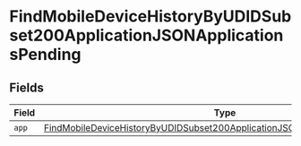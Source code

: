 # FindMobileDeviceHistoryByUDIDSubset200ApplicationJSONApplicationsPending


## Fields

| Field                                                                                                                                                                                 | Type                                                                                                                                                                                  | Required                                                                                                                                                                              | Description                                                                                                                                                                           |
| ------------------------------------------------------------------------------------------------------------------------------------------------------------------------------------- | ------------------------------------------------------------------------------------------------------------------------------------------------------------------------------------- | ------------------------------------------------------------------------------------------------------------------------------------------------------------------------------------- | ------------------------------------------------------------------------------------------------------------------------------------------------------------------------------------- |
| `app`                                                                                                                                                                                 | [FindMobileDeviceHistoryByUDIDSubset200ApplicationJSONApplicationsPendingApp](../../models/operations/findmobiledevicehistorybyudidsubset200applicationjsonapplicationspendingapp.md) | :heavy_minus_sign:                                                                                                                                                                    | N/A                                                                                                                                                                                   |